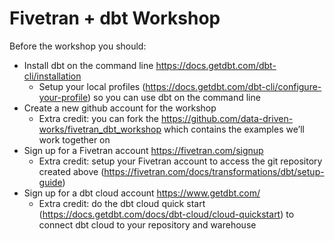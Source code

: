 # Fivetran + dbt Workshop

Before the workshop you should: 
* Install dbt on the command line https://docs.getdbt.com/dbt-cli/installation
  * Setup your local profiles (https://docs.getdbt.com/dbt-cli/configure-your-profile) so you can use dbt on the command line
* Create a new github account for the workshop
  * Extra credit: you can fork the https://github.com/data-driven-works/fivetran_dbt_workshop which contains the examples we’ll work together on
* Sign up for a Fivetran account https://fivetran.com/signup
  * Extra credit: setup your Fivetran account to access the git repository created above (https://fivetran.com/docs/transformations/dbt/setup-guide)
* Sign up for a dbt cloud account https://www.getdbt.com/
  * Extra credit: do the dbt cloud quick start (https://docs.getdbt.com/docs/dbt-cloud/cloud-quickstart) to connect dbt cloud to your repository and warehouse